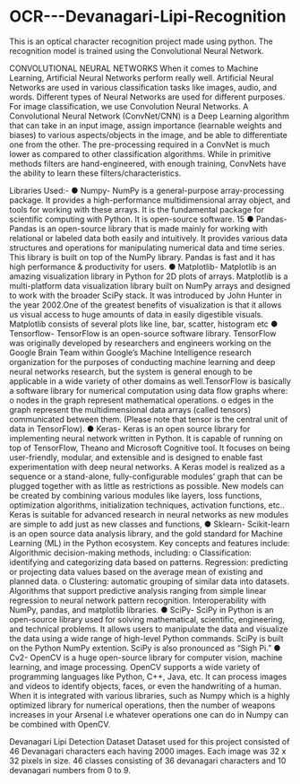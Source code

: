 # OCR---Devanagari-Lipi-Recognition
This is an optical character recognition project made using python. The recognition model is trained using the Convolutional Neural Network.

CONVOLUTIONAL NEURAL NETWORKS
When it comes to Machine Learning, Artificial Neural Networks perform really well. Artificial Neural
Networks are used in various classification tasks like images, audio, and words. Different types of Neural
Networks are used for different purposes. For image classification, we use Convolution Neural Networks.
A Convolutional Neural Network (ConvNet/CNN) is a Deep Learning algorithm that can take in an input
image, assign importance (learnable weights and biases) to various aspects/objects in the image, and be able to
differentiate one from the other. The pre-processing required in a ConvNet is much lower as compared to other
classification algorithms. While in primitive methods filters are hand-engineered, with enough training,
ConvNets have the ability to learn these filters/characteristics.

Libraries Used:-
● Numpy- NumPy is a general-purpose array-processing package. It provides a high-performance
multidimensional array object, and tools for working with these arrays. It is the fundamental package for
scientific computing with Python. It is open-source software.
15
● Pandas- Pandas is an open-source library that is made mainly for working with relational or labeled data
both easily and intuitively. It provides various data structures and operations for manipulating numerical data
and time series. This library is built on top of the NumPy library. Pandas is fast and it has high performance &
productivity for users.
● Matplotlib- Matplotlib is an amazing visualization library in Python for 2D plots of arrays. Matplotlib is
a multi-platform data visualization library built on NumPy arrays and designed to work with the broader SciPy
stack. It was introduced by John Hunter in the year 2002.One of the greatest benefits of visualization is that it
allows us visual access to huge amounts of data in easily digestible visuals. Matplotlib consists of several plots
like line, bar, scatter, histogram etc
● Tensorflow- TensorFlow is an open-source software library. TensorFlow was originally developed by
researchers and engineers working on the Google Brain Team within Google’s Machine Intelligence research
organization for the purposes of conducting machine learning and deep neural networks research, but the system
is general enough to be applicable in a wide variety of other domains as well.TensorFlow is basically a software
library for numerical computation using data flow graphs where:
o nodes in the graph represent mathematical operations.
o edges in the graph represent the multidimensional data arrays (called tensors) communicated between
them. (Please note that tensor is the central unit of data in TensorFlow).
● Keras- Keras is an open source library for implementing neural network written in Python. It is capable
of running on top of TensorFlow, Theano and Microsoft Cognitive tool. It focuses on being user-friendly,
modular, and extensible and is designed to enable fast experimentation with deep neural networks.
A Keras model is realized as a sequence or a stand-alone, fully-configurable modules' graph that can be
plugged together with as little as restrictions as possible. New models can be created by combining various
modules like layers, loss functions, optimization algorithms, initialization techniques, activation functions, etc..
Keras is suitable for advanced research in neural networks as new modules are simple to add just as new classes
and functions,
● Sklearn- Scikit-learn is an open source data analysis library, and the gold standard for Machine
Learning (ML) in the Python ecosystem. Key concepts and features include:
Algorithmic decision-making methods, including:
o Classification: identifying and categorizing data based on patterns.
Regression: predicting or projecting data values based on the average mean of existing and planned data.
o Clustering: automatic grouping of similar data into datasets.
Algorithms that support predictive analysis ranging from simple linear regression to neural network pattern
recognition. Interoperability with NumPy, pandas, and matplotlib libraries.
● SciPy- SciPy in Python is an open-source library used for solving mathematical, scientific, engineering,
and technical problems. It allows users to manipulate the data and visualize the data using a wide range of
high-level Python commands. SciPy is built on the Python NumPy extention. SciPy is also pronounced as “Sigh
Pi.”
● Cv2- OpenCV is a huge open-source library for computer vision, machine learning, and image
processing. OpenCV supports a wide variety of programming languages like Python, C++, Java, etc. It can
process images and videos to identify objects, faces, or even the handwriting of a human. When it is integrated
with various libraries, such as Numpy which is a highly optimized library for numerical operations, then the
number of weapons increases in your Arsenal i.e whatever operations one can do in Numpy can be combined
with OpenCV.

Devanagari Lipi Detection Dataset
Dataset used for this project consisted of 46 Devanagari characters each having 2000 images. Each image
was 32 x 32 pixels in size. 46 classes consisting of 36 devanagari characters and 10 devanagari numbers from 0
to 9.
